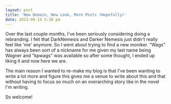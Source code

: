 ```yaml
---
layout: post
title: 'New Domain, New Look, More Posts (Hopefully)'
date: 2013-08-14 5:30 pm
---
```


Over the last couple months, I've been seriously considering doing a rebranding. I felt that DarkNemesis and Darker Nemesis just didn't really feel like 'me' anymore. So I went about trying to find a new moniker. "Wags" has always been sort of a nickname for me given my last name being Wagner and "kpwags" was available so after some thought, I ended up liking it and now here we are.

The main reason I wanted to re-make my blog is that I've been wanting to write a lot more and figure this gives me a venue to write about this and that without having to focus so much on an overarching story like in the novel I'm writing.

So welcome!
